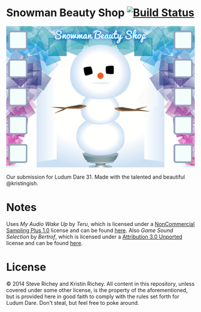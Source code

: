 # Snowman Beauty Shop [![Build Status](https://travis-ci.org/steverichey/LD31.svg)](https://travis-ci.org/steverichey/LD31)

![](./screenshot.png)

Our submission for Ludum Dare 31. Made with the talented and beautiful @kristingish.

# Notes

Uses *My Audio Wake Up* by *Teru*, which is licensed under a [NonCommercial Sampling Plus 1.0](https://creativecommons.org/licenses/nc-sampling+/1.0/) license and can be found [here](http://ccmixter.org/files/teru/48170). Also *Game Sound Selection* by *Bertrof*, which is licensed under a [Attribution 3.0 Unported](https://creativecommons.org/licenses/by/3.0/) license and can be found [here](https://www.freesound.org/people/Bertrof/sounds/131658/).

# License

&copy; 2014 Steve Richey and Kristin Richey. All content in this repository, unless covered under some other license, is the property of the aforementioned, but is provided here in good faith to comply with the rules set forth for Ludum Dare. Don't steal, but feel free to poke around.
